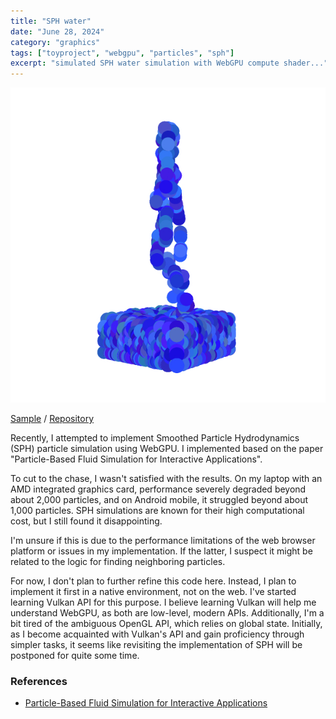```yaml
---
title: "SPH water"
date: "June 28, 2024"
category: "graphics"
tags: ["toyproject", "webgpu", "particles", "sph"]
excerpt: "simulated SPH water simulation with WebGPU compute shader..."
---
```


<img src="/img/sph-water.jpg" class="post-pic">

[Sample](https://waynechoidev.github.io/sph-water/) / [Repository](https://github.com/waynechoidev/sph-water)

Recently, I attempted to implement Smoothed Particle Hydrodynamics (SPH) particle simulation using WebGPU. I implemented based on the paper "Particle-Based Fluid Simulation for Interactive Applications".

To cut to the chase, I wasn't satisfied with the results. On my laptop with an AMD integrated graphics card, performance severely degraded beyond about 2,000 particles, and on Android mobile, it struggled beyond about 1,000 particles. SPH simulations are known for their high computational cost, but I still found it disappointing.

I'm unsure if this is due to the performance limitations of the web browser platform or issues in my implementation. If the latter, I suspect it might be related to the logic for finding neighboring particles.

For now, I don't plan to further refine this code here. Instead, I plan to implement it first in a native environment, not on the web. I've started learning Vulkan API for this purpose. I believe learning Vulkan will help me understand WebGPU, as both are low-level, modern APIs. Additionally, I'm a bit tired of the ambiguous OpenGL API, which relies on global state. Initially, as I become acquainted with Vulkan's API and gain proficiency through simpler tasks, it seems like revisiting the implementation of SPH will be postponed for quite some time.

### References

- [Particle-Based Fluid Simulation for Interactive Applications](https://matthias-research.github.io/pages/publications/sca03.pdf)
